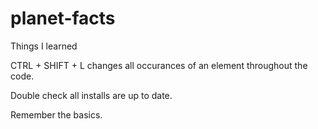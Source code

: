 # planet-facts

Things I learned

CTRL + SHIFT + L changes all occurances of an element throughout the code.

Double check all installs are up to date.

Remember the basics. 